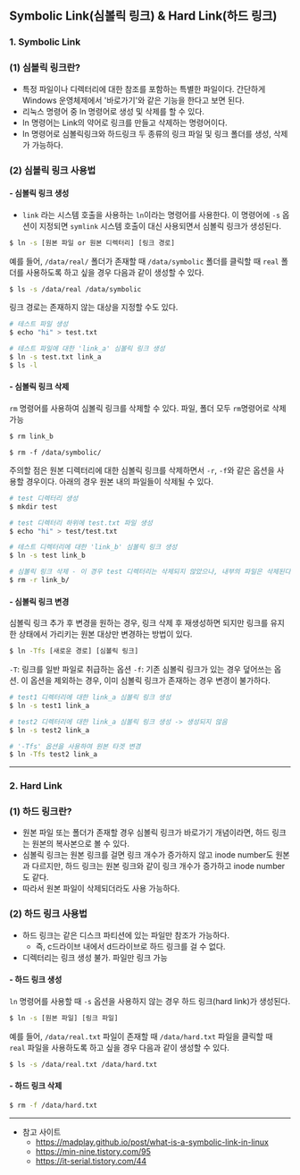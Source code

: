 ## Symbolic Link(심볼릭 링크) & Hard Link(하드 링크)

### 1. Symbolic Link
### (1) 심볼릭 링크란?
- 특정 파일이나 디렉터리에 대한 참조를 포함하는 특별한 파일이다. 간단하게 Windows 운영체제에서 '바로가기'와 같은 기능을 한다고 보면 된다. 
- 리눅스 명령어 중 ln 명령어로 생성 및 삭제를 할 수 있다.
- ln 명령어는 Link의 약어로 링크를 만들고 삭제하는 명령어이다. 
- ln 명령어로 심볼릭링크와 하드링크 두 종류의 링크 파일 및 링크 폴더를 생성, 삭제가 가능하다. 

### (2) 심볼릭 링크 사용법

#### - 심볼릭 링크 생성
- `link` 라는 시스템 호출을 사용하는 `ln`이라는 명령어를 사용한다. 이 명령어에 `-s` 옵션이 지정되면 `symlink` 시스템 호출이 대신 사용되면서 심볼릭 링크가 생성된다. 
```bash
$ ln -s [원본 파일 or 원본 디렉터리] [링크 경로]
```
예를 들어, `/data/real/` 폴더가 존재할 때 `/data/symbolic` 폴더를 클릭할 때 `real` 폴더를 사용하도록 하고 싶을 경우 다음과 같이 생성할 수 있다. 
```bash
$ ls -s /data/real /data/symbolic
```

링크 경로는 존재하지 않는 대상을 지정할 수도 있다. 
```bash 
# 테스트 파일 생성
$ echo "hi" > test.txt

# 테스트 파일에 대한 'link_a' 심볼릭 링크 생성
$ ln -s test.txt link_a
$ ls -l
```

#### - 심볼릭 링크 삭제
`rm` 명령어를 사용하여 심볼릭 링크를 삭제할 수 있다. 파일, 폴더 모두 `rm`명령어로 삭제 가능
```bash
$ rm link_b
```
```
$ rm -f /data/symbolic/
```

주의할 점은 원본 디렉터리에 대한 심볼릭 링크를 삭제하면서 `-r`, `-f`와 같은 옵션을 사용할 경우이다. 
아래의 경우 원본 내의 파일들이 삭제될 수 있다.
```bash
# test 디렉터리 생성
$ mkdir test

# test 디렉터리 하위에 test.txt 파일 생성
$ echo "hi" > test/test.txt

# 테스트 디렉터리에 대한 'link_b' 심볼릭 링크 생성
$ ln -s test link_b

# 심볼릭 링크 삭제 - 이 경우 test 디렉터리는 삭제되지 않았으나, 내부의 파일은 삭제된다. 
$ rm -r link_b/
```

#### - 심볼릭 링크 변경
심볼릭 링크 추가 후 변경을 원하는 경우, 링크 삭제 후 재생성하면 되지만 링크를 유지한 상태에서 가리키는 원본 대상만 변경하는 방법이 있다. 
```bash
$ ln -Tfs [새로운 경로] [심볼릭 링크]
```
`-T`: 링크를 일반 파일로 취급하는 옵션
`-f`: 기존 심볼릭 링크가 있는 경우 덮어쓰는 옵션. 이 옵션을 제외하는 경우, 이미 심볼릭 링크가 존재하는 경우 변경이 불가하다.

```bash
# test1 디렉터리에 대한 link_a 심볼릭 링크 생성
$ ln -s test1 link_a

# test2 디렉터리에 대한 link_a 심볼릭 링크 생성 -> 생성되지 않음
$ ln -s test2 link_a

# '-Tfs' 옵션을 사용하여 원본 타겟 변경
$ ln -Tfs test2 link_a
```

---
### 2. Hard Link
### (1) 하드 링크란?
- 원본 파일 또는 폴더가 존재할 경우 심볼릭 링크가 바로가기 개념이라면, 하드 링크는 원본의 복사본으로 볼 수 있다.
- 심볼릭 링크는 원본 링크를 걸면 링크 개수가 증가하지 않고 inode number도 원본과 다르지만, 하드 링크는 원본 링크와 같이 링크 개수가 증가하고 inode number도 같다. 
- 따라서 원본 파일이 삭제되더라도 사용 가능하다. 

### (2) 하드 링크 사용법
- 하드 링크는 같은 디스크 파티션에 있는 파일만 참조가 가능하다. 
  - 즉, c드라이브 내에서 d드라이브로 하드 링크를 걸 수 없다. 
-  디렉터리는 링크 생성 불가. 파일만 링크 가능

#### - 하드 링크 생성
`ln` 명령어를 사용할 때 `-s` 옵션을 사용하지 않는 경우 하드 링크(hard link)가 생성된다.
```bash
$ ln -s [원본 파일] [링크 파일]
```
예를 들어, `/data/real.txt` 파일이 존재할 때 `/data/hard.txt` 파일을 클릭할 때 `real` 파일을 사용하도록 하고 싶을 경우 다음과 같이 생성할 수 있다. 
```bash
$ ls -s /data/real.txt /data/hard.txt
```
#### - 하드 링크 삭제
```bash
$ rm -f /data/hard.txt
```

---
- 참고 사이트
  - https://madplay.github.io/post/what-is-a-symbolic-link-in-linux
  - https://min-nine.tistory.com/95
  - https://it-serial.tistory.com/44
